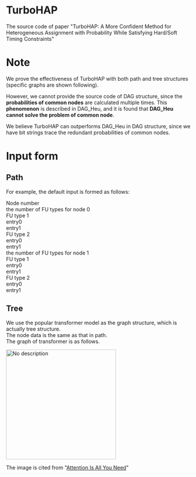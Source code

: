 # TurboHAP
The source code of paper "TurboHAP: A More Confident Method for Heterogeneous Assignment with  Probability While Satisfying Hard/Soft Timing Constraints"

# Note
We prove the effectiveness of TurboHAP with both path and tree structures (specific graphs are shown following). 

However, we cannot provide the source code of DAG structure, since the **probabilities of common nodes** are calculated multiple times. This **phenomenon** is described in  DAG_Heu, and it is found that **DAG_Heu cannot solve the problem of common node**.

We believe TurboHAP can outperforms DAG_Heu in DAG structure, since we have bit strings trace the redundant probabilities of common nodes.

# Input form
## Path
For example, the default input is formed as follows:

Node number  
the number of FU types for node 0  
FU type 1  
entry0  
entry1  
FU type 2  
entry0  
entry1  
the number of FU types for node 1  
FU type 1  
entry0  
entry1  
FU type 2  
entry0  
entry1  

## Tree
We use the popular transformer model as the graph structure, which is actually tree structure.  
The node data is the same as that in path.  
The graph of transformer is as follows.

<img src="https://github.com/WinfengWon/TurboHAP/assets/153063846/13ebe7ef-c611-4a2d-81f2-2a3c741dcf1c" alt="No description" width="300">

The image is cited from "[Attention Is All You Need](https://proceedings.neurips.cc/paper_files/paper/2017/file/3f5ee243547dee91fbd053c1c4a845aa-Paper.pdf)"
